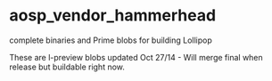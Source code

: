 aosp_vendor_hammerhead
======================

complete binaries and Prime blobs for building Lollipop


These are l-preview blobs updated Oct 27/14 - Will merge final when release but buildable right now.
